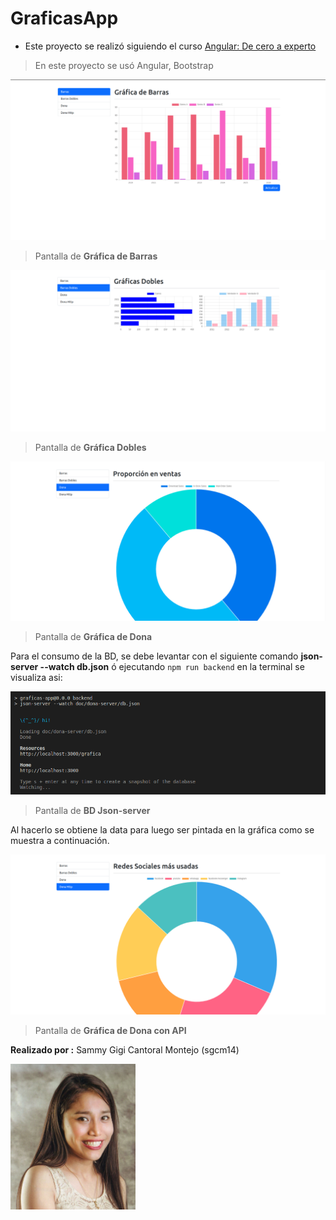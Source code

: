 GraficasApp
===========
- Este proyecto se realizó siguiendo el curso [Angular: De cero a experto](https://www.udemy.com/course/angular-fernando-herrera/# "Angular: De cero a experto") 
> En este proyecto se usó Angular, Bootstrap


![](https://raw.githubusercontent.com/sgcm14/graficas-app/main/doc/imagen1.png)
> Pantalla de **Gráfica de Barras**


![](https://raw.githubusercontent.com/sgcm14/graficas-app/main/doc/imagen2.png)
> Pantalla de **Gráfica Dobles**


![](https://raw.githubusercontent.com/sgcm14/graficas-app/main/doc/imagen3.png)
> Pantalla de **Gráfica de Dona**

Para el consumo de la BD, se debe levantar con el siguiente comando **json-server --watch db.json** ó ejecutando ```npm run backend``` en la terminal se visualiza asi:

![](https://raw.githubusercontent.com/sgcm14/graficas-app/main/doc/db-json.png)
> Pantalla de **BD Json-server**

Al hacerlo se obtiene la data para luego ser pintada en la gráfica como se muestra a continuación.

![](https://raw.githubusercontent.com/sgcm14/graficas-app/main/doc/imagen4.png)
> Pantalla de **Gráfica de Dona con API**





**Realizado por :** Sammy Gigi Cantoral Montejo (sgcm14)

<img src ="https://raw.githubusercontent.com/sgcm14/sgcm14/main/sammy.jpg" width="200">


